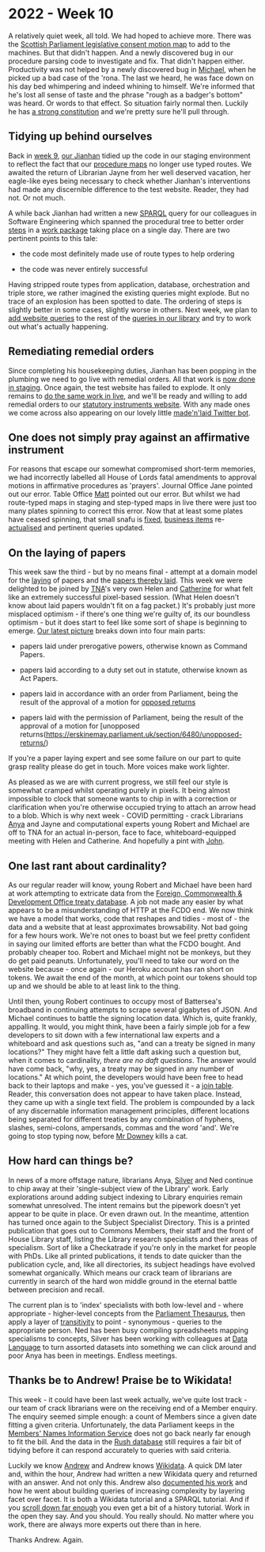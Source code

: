 # 2022 - Week 10

A relatively quiet week, all told. We had hoped to achieve more. There was the [Scottish Parliament legislative consent motion map](https://ukparliament.github.io/ontologies/procedure/maps/legislation/primary/public-bills/components/devolved-legislature-consent/scottish-parliament/scottish-parliament-consent.pdf) to add to the machines. But that didn't happen. And a newly discovered bug in our procedure parsing code to investigate and fix. That didn't happen either. Productivity was not helped by a newly discovered bug in [Michael](https://twitter.com/fantasticlife), when he picked up a bad case of the 'rona. The last we heard, he was face down on his day bed whimpering and indeed whining to himself. We're informed that he's lost all sense of taste and the phrase "rough as a badger's bottom" was heard. Or words to that effect. So situation fairly normal then. Luckily he has [a strong constitution](https://twitter.com/fantasticlife/status/1505108892002496514) and we're pretty sure he'll pull through.

## Tidying up behind ourselves

Back in [week 9](https://ukparliament.github.io/ontologies/meta/weeknotes/2022/09/#tidying-up-behind-ourselves), [our Jianhan](https://twitter.com/jianhanzhu) tidied up the code in our staging environment to reflect the fact that our [procedure maps](https://ukparliament.github.io/ontologies/procedure/maps/) no longer use typed routes. We awaited the return of Librarian Jayne from her well deserved vacation, her eagle-like eyes being necessary to check whether Jianhan's interventions had made any discernible difference to the test website. Reader, they had not. Or not much.

A while back Jianhan had written a new [SPARQL](https://en.wikipedia.org/wiki/SPARQL) query for our colleagues in Software Engineering which spanned the procedural tree to better order [steps](https://ukparliament.github.io/ontologies/procedure/procedure-ontology.html#d4e175) in a [work package](https://ukparliament.github.io/ontologies/procedure/procedure-ontology.html#d4e222) taking place on a single day. There are two pertinent points to this tale:

* the code most definitely made use of route types to help ordering

* the code was never entirely successful

Having stripped route types from application, database, orchestration and triple store, we rather imagined the existing queries might explode. But no trace of an explosion has been spotted to date. The ordering of steps is slightly better in some cases, slightly worse in others. Next week, we plan to [add website queries](https://trello.com/c/5WVH6SW9/277-check-removing-route-types-doesnt-break-website) to the rest of the [queries in our library](https://ukparliament.github.io/ontologies/procedure/meta/queries/) and try to work out what's actually happening.

## Remediating remedial orders

Since completing his housekeeping duties, Jianhan has been popping in the plumbing we need to go live with remedial orders. All that work is [now done in staging](https://trello.com/c/9vb3lhMw/68-allow-for-proposed-remedial-orders-staging). Once again, the test website has failed to explode. It only remains to [do the same work in live](https://trello.com/c/XQSGxTfP/79-allow-for-proposed-remedial-orders-live), and we'll be ready and willing to add remedial orders to our [statutory instruments website](https://statutoryinstruments.parliament.uk/). With any made ones we come across also appearing on our lovely little [made'n'laid Twitter bot](https://twitter.com/madenlaid).

## One does not simply pray against an affirmative instrument

For reasons that escape our somewhat compromised short-term memories, we had incorrectly labelled all House of Lords fatal amendments to approval motions in affirmative procedures as 'prayers'. Journal Office Jane pointed out our error. Table Office [Matt](https://twitter.com/MattKorris) pointed out our error. But whilst we had route-typed maps in staging and step-typed maps in live there were just too many plates spinning to correct this error. Now that at least some plates have ceased spinning, that small snafu is [fixed](https://trello.com/c/OGq39G2e/172-relabel-fatal-motion-in-the-affirmative-procedures-to-remove-prayer), [business items](https://ukparliament.github.io/ontologies/procedure/procedure-ontology.html#d4e211) re-[actualised](https://ukparliament.github.io/ontologies/procedure/procedure-ontology.html#d4e334) and pertinent queries updated.

## On the laying of papers

This week saw the third - but by no means final - attempt at a domain model for the [laying](https://ukparliament.github.io/ontologies/laying/laying-ontology.html#d4e106) of papers and the [papers thereby laid](https://ukparliament.github.io/ontologies/laying/laying-ontology.html#d4e165). This week we were delighted to be joined by [TNA](https://www.nationalarchives.gov.uk/)'s very own Helen and [Catherine](https://twitter.com/CathTabone) for what felt like an extremely successful pixel-based session. (What Helen doesn't know about laid papers wouldn't fit on a fag packet.) It's probably just more misplaced optimism - if there's one thing we're guilty of, its our boundless optimism - but it does start to feel like some sort of shape is beginning to emerge. [Our latest picture](https://raw.githubusercontent.com/ukparliament/ontologies/master/laying/paper-types/session-3/paper-types.svg) breaks down into four main parts:

* papers laid under prerogative powers, otherwise known as Command Papers.

* papers laid according to a duty set out in statute, otherwise known as Act Papers.

* papers laid in accordance with an order from Parliament, being the result of the approval of a motion for [opposed returns](https://erskinemay.parliament.uk/section/6479/opposed-returns/)

* papers laid with the permission of Parliament, being the result of the approval of a motion for [unopposed returns(https://erskinemay.parliament.uk/section/6480/unopposed-returns/)

If you're a paper laying expert and see some failure on our part to quite grasp reality please do get in touch. More voices make work lighter.

As pleased as we are with current progress, we still feel our style is somewhat cramped whilst operating purely in pixels. It being almost impossible to clock that someone wants to chip in with a correction or clarification when you're otherwise occupied trying to attach an arrow head to a blob. Which is why next week - COVID permitting - crack Librarians [Anya](https://twitter.com/bitten_) and Jayne and computational experts young Robert and Michael are off to TNA for an actual in-person, face to face, whiteboard-equipped meeting with Helen and Catherine. And hopefully a pint with [John](https://twitter.com/johnlsheridan).

## One last rant about cardinality?

As our regular reader will know, young Robert and Michael have been hard at work attempting to extricate data from the [Foreign, Commonwealth & Development Office treaty database](https://treaties.fcdo.gov.uk/responsive/app/consolidatedSearch/). A job not made any easier by what appears to be a misunderstanding of HTTP at the FCDO end. We now think we have a model that works, code that reshapes and tidies - most of - the data and a website that at least approximates browsability. Not bad going for a few hours work. We're not ones to boast but we feel pretty confident in saying our limited efforts are better than what the FCDO bought. And probably cheaper too. Robert and Michael might not be monkeys, but they do get paid peanuts. Unfortunately, you'll need to take our word on the website because - once again - our Heroku account has ran short on tokens. We await the end of the month, at which point our tokens should top up and we should be able to at least link to the thing.

Until then, young Robert continues to occupy most of Battersea's broadband in continuing attempts to scrape several gigabytes of JSON. And Michael continues to battle the signing location data. Which is, quite frankly, appalling. It would, you might think, have been a fairly simple job for a few developers to sit down with a few international law experts and a whiteboard and ask questions such as, "and can a treaty be signed in many locations?" They might have felt a little daft asking such a question but, when it comes to cardinality, *there are no daft questions*. The answer would have come back, "why, yes, a treaty may be signed in any number of locations." At which point, the developers would have been free to head back to their laptops and make - yes, you've guessed it - a [join table](https://en.wikipedia.org/wiki/Associative_entity). Reader, this conversation does not appear to have taken place. Instead, they came up with a single text field. The problem is compounded by a lack of any discernable information management principles, different locations being separated for different treaties by any combination of hyphens, slashes, semi-colons, ampersands, commas and the word 'and'. We're going to stop typing now, before [Mr Downey](https://twitter.com/psd) kills a cat.

## How hard can things be?

In news of a more offstage nature, librarians Anya, [Silver](https://twitter.com/silveroliver) and Ned continue to chip away at their 'single-subject view of the Library' work. Early explorations around adding subject indexing to Library enquiries remain somewhat unresolved. The intent remains but the pipework doesn't yet appear to be quite in place. Or even drawn out. In the meantime, attention has turned once again to the Subject Specialist Directory. This is a printed publication that goes out to Commons Members, their staff and the front of House Library staff, listing the Library research specialists and their areas of specialism. Sort of like a Checkatrade if you're only in the market for people with PhDs. Like all printed publications, it tends to date quicker than the publication cycle, and, like all directories, its subject headings have evolved somewhat organically. Which means our crack team of librarians are currently in search of the hard won middle ground in the eternal battle between precision and recall.

The current plan is to 'index' specialists with both low-level and - where appropriate - higher-level concepts from the [Parliament Thesaurus](https://explore.data.parliament.uk/?endpoint=terms), then apply a layer of [transitivity](https://en.wikipedia.org/wiki/Transitive_relation) to point - synonymous - queries to the appropriate person. Ned has been busy compiling spreadsheets mapping specialisms to concepts, Silver has been working with colleagues at [Data Language](https://datalanguage.com/) to turn assorted datasets into something we can click around and poor Anya has been in meetings. Endless meetings.

## Thanks be to Andrew! Praise be to Wikidata!

This week - it could have been last week actually, we've quite lost track - our team of crack librarians were on the receiving end of a Member enquiry. The enquiry seemed simple enough: a count of Members since a given date fitting a given criteria. Unfortunately, the data Parliament keeps in the [Members' Names Information Service](http://data.parliament.uk/membersdataplatform/) does not go back nearly far enough to fit the bill. And the data in the [Rush database](https://membersafter1832.historyofparliamentonline.org/) still requires a fair bit of tidying before it can respond accurately to queries with said criteria.

Luckily we know [Andrew](https://twitter.com/generalising) and Andrew knows [Wikidata](https://en.wikipedia.org/wiki/Wikidata). A quick DM later and, within the hour, Andrew had written a new Wikidata query and returned with an answer. And not only this. Andrew also [documented his work](https://twitter.com/generalising/status/1503477948057333767) and how he went about building queries of increasing complexity by layering facet over facet. It is both a Wikidata tutorial and a SPARQL tutorial. And if you [scroll down far enough](https://www.wikidata.org/wiki/Wikidata:WikiProject_British_Politicians/Building_Queries#6._Going_back_before_1832...) you even get a bit of a history tutorial. Work in the open they say. And you should. You really should. No matter where you work, there are always more experts out there than in here.

Thanks Andrew. Again.
